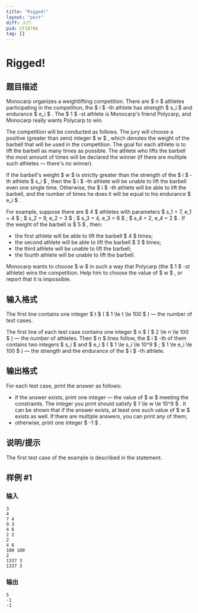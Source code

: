 ```yaml
---
title: "Rigged!"
layout: "post"
diff: 入门
pid: CF1879A
tag: []
---
```


# Rigged!

## 题目描述

Monocarp organizes a weightlifting competition. There are $ n $ athletes participating in the competition, the $ i $ -th athlete has strength $ s_i $ and endurance $ e_i $ . The $ 1 $ -st athlete is Monocarp's friend Polycarp, and Monocarp really wants Polycarp to win.

The competition will be conducted as follows. The jury will choose a positive (greater than zero) integer $ w $ , which denotes the weight of the barbell that will be used in the competition. The goal for each athlete is to lift the barbell as many times as possible. The athlete who lifts the barbell the most amount of times will be declared the winner (if there are multiple such athletes — there's no winner).

If the barbell's weight $ w $ is strictly greater than the strength of the $ i $ -th athlete $ s_i $ , then the $ i $ -th athlete will be unable to lift the barbell even one single time. Otherwise, the $ i $ -th athlete will be able to lift the barbell, and the number of times he does it will be equal to his endurance $ e_i $ .

For example, suppose there are $ 4 $ athletes with parameters $ s_1 = 7, e_1 = 4 $ ; $ s_2 = 9, e_2 = 3 $ ; $ s_3 = 4, e_3 = 6 $ ; $ s_4 = 2, e_4 = 2 $ . If the weight of the barbell is $ 5 $ , then:

- the first athlete will be able to lift the barbell $ 4 $ times;
- the second athlete will be able to lift the barbell $ 3 $ times;
- the third athlete will be unable to lift the barbell;
- the fourth athlete will be unable to lift the barbell.

Monocarp wants to choose $ w $ in such a way that Polycarp (the $ 1 $ -st athlete) wins the competition. Help him to choose the value of $ w $ , or report that it is impossible.

## 输入格式

The first line contains one integer $ t $ ( $ 1 \le t \le 100 $ ) — the number of test cases.

The first line of each test case contains one integer $ n $ ( $ 2 \le n \le 100 $ ) — the number of athletes. Then $ n $ lines follow, the $ i $ -th of them contains two integers $ s_i $ and $ e_i $ ( $ 1 \le s_i \le 10^9 $ ; $ 1 \le e_i \le 100 $ ) — the strength and the endurance of the $ i $ -th athlete.

## 输出格式

For each test case, print the answer as follows:

- if the answer exists, print one integer — the value of $ w $ meeting the constraints. The integer you print should satisfy $ 1 \le w \le 10^9 $ . It can be shown that if the answer exists, at least one such value of $ w $ exists as well. If there are multiple answers, you can print any of them;
- otherwise, print one integer $ -1 $ .

## 说明/提示

The first test case of the example is described in the statement.

## 样例 #1

### 输入

```
3
4
7 4
9 3
4 6
2 2
2
4 6
100 100
2
1337 3
1337 3
```

### 输出

```
5
-1
-1
```

